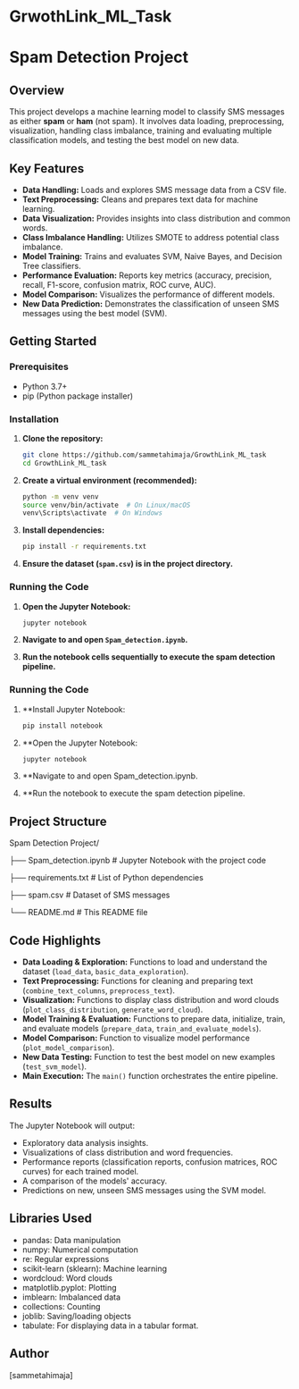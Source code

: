 #  GrwothLink_ML_Task
# Spam Detection Project

## Overview

This project develops a machine learning model to classify SMS messages as either **spam** or **ham** (not spam). It involves data loading, preprocessing, visualization, handling class imbalance, training and evaluating multiple classification models, and testing the best model on new data.

## Key Features

* **Data Handling:** Loads and explores SMS message data from a CSV file.
* **Text Preprocessing:** Cleans and prepares text data for machine learning.
* **Data Visualization:** Provides insights into class distribution and common words.
* **Class Imbalance Handling:** Utilizes SMOTE to address potential class imbalance.
* **Model Training:** Trains and evaluates SVM, Naive Bayes, and Decision Tree classifiers.
* **Performance Evaluation:** Reports key metrics (accuracy, precision, recall, F1-score, confusion matrix, ROC curve, AUC).
* **Model Comparison:** Visualizes the performance of different models.
* **New Data Prediction:** Demonstrates the classification of unseen SMS messages using the best model (SVM).

## Getting Started

### Prerequisites

* Python 3.7+
* pip (Python package installer)

### Installation

1.  **Clone the repository:**
    ```bash
    git clone https://github.com/sammetahimaja/GrowthLink_ML_task
    cd GrowthLink_ML_task
    ```

2.  **Create a virtual environment (recommended):**
    ```bash
    python -m venv venv
    source venv/bin/activate  # On Linux/macOS
    venv\Scripts\activate  # On Windows
    ```

3.  **Install dependencies:**
    ```bash
    pip install -r requirements.txt
    ```

4.  **Ensure the dataset (`spam.csv`) is in the project directory.**

### Running the Code

1.  **Open the Jupyter Notebook:**
    ```bash
    jupyter notebook
    ```

2.  **Navigate to and open `Spam_detection.ipynb`.**

3.  **Run the notebook cells sequentially to execute the spam detection pipeline.**
### Running the Code
1. **Install Jupyter Notebook:
    ```bash
    pip install notebook
    ```

2. **Open the Jupyter Notebook:
      ```bash
     jupyter notebook
      ```

3. **Navigate to and open Spam_detection.ipynb.

4. **Run the notebook to execute the spam detection pipeline.

## Project Structure
Spam Detection Project/

├── Spam_detection.ipynb   # Jupyter Notebook with the project code

├── requirements.txt           # List of Python dependencies

├── spam.csv                   # Dataset of SMS messages

└── README.md                  # This README file

## Code Highlights

* **Data Loading & Exploration:** Functions to load and understand the dataset (`load_data`, `basic_data_exploration`).
* **Text Preprocessing:** Functions for cleaning and preparing text (`combine_text_columns`, `preprocess_text`).
* **Visualization:** Functions to display class distribution and word clouds (`plot_class_distribution`, `generate_word_cloud`).
* **Model Training & Evaluation:** Functions to prepare data, initialize, train, and evaluate models (`prepare_data`, `train_and_evaluate_models`).
* **Model Comparison:** Function to visualize model performance (`plot_model_comparison`).
* **New Data Testing:** Function to test the best model on new examples (`test_svm_model`).
* **Main Execution:** The `main()` function orchestrates the entire pipeline.

## Results

The Jupyter Notebook will output:

* Exploratory data analysis insights.
* Visualizations of class distribution and word frequencies.
* Performance reports (classification reports, confusion matrices, ROC curves) for each trained model.
* A comparison of the models' accuracy.
* Predictions on new, unseen SMS messages using the SVM model.

## Libraries Used

* pandas: Data manipulation
* numpy: Numerical computation
* re: Regular expressions
* scikit-learn (sklearn): Machine learning
* wordcloud: Word clouds
* matplotlib.pyplot: Plotting
* imblearn: Imbalanced data
* collections: Counting
* joblib: Saving/loading objects
* tabulate:  For displaying data in a tabular format.

## Author

[sammetahimaja]

